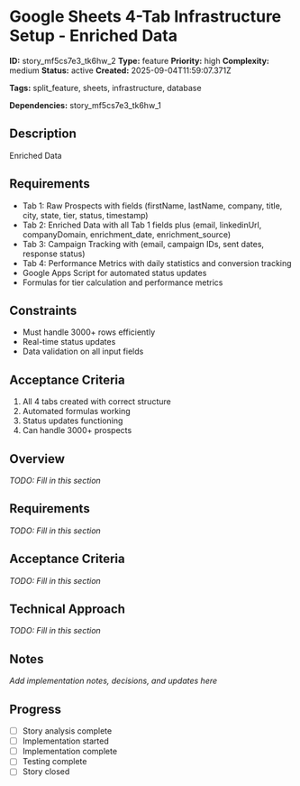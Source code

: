 # Google Sheets 4-Tab Infrastructure Setup - Enriched Data

**ID:** story_mf5cs7e3_tk6hw_2
**Type:** feature
**Priority:** high
**Complexity:** medium
**Status:** active
**Created:** 2025-09-04T11:59:07.371Z

**Tags:** split_feature, sheets, infrastructure, database

**Dependencies:** story_mf5cs7e3_tk6hw_1

## Description
Enriched Data

## Requirements
- Tab 1: Raw Prospects with fields (firstName, lastName, company, title, city, state, tier, status, timestamp)
- Tab 2: Enriched Data with all Tab 1 fields plus (email, linkedinUrl, companyDomain, enrichment_date, enrichment_source)
- Tab 3: Campaign Tracking with (email, campaign IDs, sent dates, response status)
- Tab 4: Performance Metrics with daily statistics and conversion tracking
- Google Apps Script for automated status updates
- Formulas for tier calculation and performance metrics

## Constraints
- Must handle 3000+ rows efficiently
- Real-time status updates
- Data validation on all input fields

## Acceptance Criteria
1. All 4 tabs created with correct structure
2. Automated formulas working
3. Status updates functioning
4. Can handle 3000+ prospects

## Overview
_TODO: Fill in this section_

## Requirements
_TODO: Fill in this section_

## Acceptance Criteria
_TODO: Fill in this section_

## Technical Approach
_TODO: Fill in this section_

## Notes
_Add implementation notes, decisions, and updates here_

## Progress
- [ ] Story analysis complete
- [ ] Implementation started
- [ ] Implementation complete
- [ ] Testing complete
- [ ] Story closed
